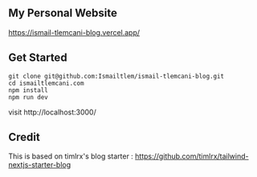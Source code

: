## My Personal Website

https://ismail-tlemcani-blog.vercel.app/

## Get Started

```
git clone git@github.com:Ismailtlem/ismail-tlemcani-blog.git
cd ismailtlemcani.com
npm install
npm run dev

```

visit http://localhost:3000/

## Credit

This is based on timlrx's blog starter : https://github.com/timlrx/tailwind-nextjs-starter-blog
